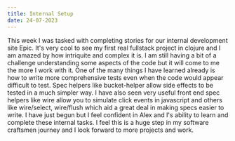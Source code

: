 ```yaml
---
title: Internal Setup
date: 24-07-2023
---
```




This week I was tasked with completing stories for our internal development site Epic. It's very cool to see my first real fullstack project in clojure and I am amazed by how intriquite and complex it is. I am still having a bit of a challenge understanding some aspects of the code but it will come to me the more I work with it. One of the many things I have learned already is how to write more comprehensive tests even when the code would appear difficult to test. Spec helpers like bucket-helper allow side effects to be tested in a much simpler way. I have also seen very useful front end spec helpers like wire allow you to simulate click events in javascript and others like wire/select, wire/flush which aid a great deal in making specs easier to write. I have just begun but I feel confident in Alex and I's ability to learn and complete these internal tasks. I feel this is a huge step in my software craftsmen journey and I look forward to more projects and work.
